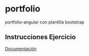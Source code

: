 # portfolio
portfolio-angular con plantilla bootstrap 

## Instrucciones Ejercicio
[Documentación](https://github.com/eperez045/portfolio/blob/master/Angular%20B%C3%A1sic.pdf)

